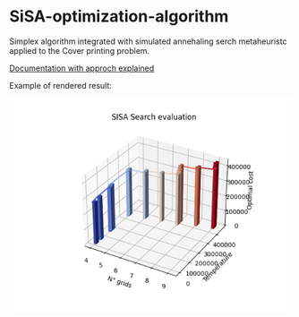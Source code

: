 # SiSA-optimization-algorithm
Simplex algorithm integrated with simulated annehaling serch metaheuristc applied to the Cover printing problem.

[Documentation with approch explained](Project_report.pdf)

Example of rendered result:

![render example](render_i005-example.png)
